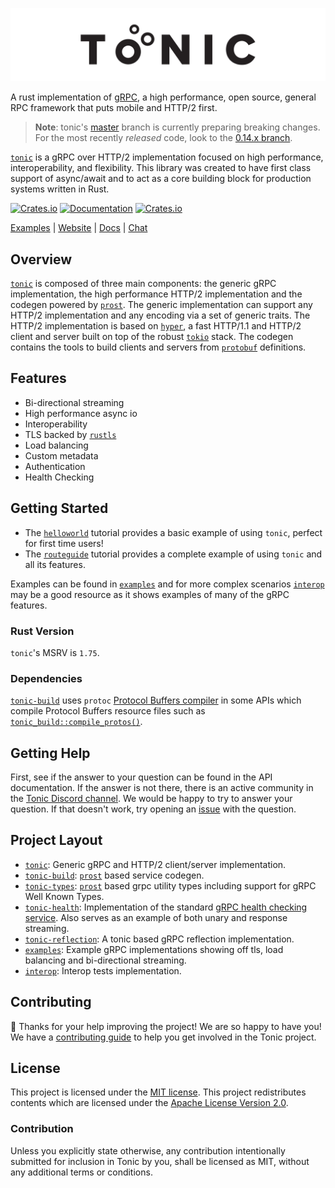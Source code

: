 ![](https://github.com/hyperium/tonic/raw/master/.github/assets/tonic-banner.svg?sanitize=true)


A rust implementation of [gRPC], a high performance, open source, general
RPC framework that puts mobile and HTTP/2 first.

> **Note**: tonic's [master](https://github.com/hyperium/tonic) branch is
> currently preparing breaking changes. For the most recently *released* code,
> look to the [0.14.x branch](https://github.com/hyperium/tonic/tree/v0.14.x).

[`tonic`] is a gRPC over HTTP/2 implementation focused on high performance, interoperability, and flexibility. This library was created to have first class support of async/await and to act as a core building block for production systems written in Rust.

[![Crates.io](https://img.shields.io/crates/v/tonic)](https://crates.io/crates/tonic)
[![Documentation](https://docs.rs/tonic/badge.svg)](https://docs.rs/tonic)
[![Crates.io](https://img.shields.io/crates/l/tonic)](LICENSE)


[Examples] | [Website] | [Docs] | [Chat][discord]

## Overview

[`tonic`] is composed of three main components: the generic gRPC implementation, the high performance HTTP/2
implementation and the codegen powered by [`prost`]. The generic implementation can support any HTTP/2
implementation and any encoding via a set of generic traits. The HTTP/2 implementation is based on [`hyper`],
a fast HTTP/1.1 and HTTP/2 client and server built on top of the robust [`tokio`] stack. The codegen
contains the tools to build clients and servers from [`protobuf`] definitions.

## Features

- Bi-directional streaming
- High performance async io
- Interoperability
- TLS backed by [`rustls`]
- Load balancing
- Custom metadata
- Authentication
- Health Checking

## Getting Started

- The [`helloworld`][helloworld-tutorial] tutorial provides a basic example of using `tonic`, perfect for first time users!
- The [`routeguide`][routeguide-tutorial] tutorial provides a complete example of using `tonic` and all its features.

Examples can be found in [`examples`] and for more complex scenarios [`interop`]
may be a good resource as it shows examples of many of the gRPC features.

### Rust Version

`tonic`'s MSRV is `1.75`.

### Dependencies

[`tonic-build`] uses `protoc` [Protocol Buffers compiler] in some APIs which compile Protocol Buffers resource files such as [`tonic_build::compile_protos()`].

[Protocol Buffers compiler]: https://protobuf.dev/downloads/
[`tonic_build::compile_protos()`]: https://docs.rs/tonic-build/latest/tonic_build/fn.compile_protos.html

## Getting Help

First, see if the answer to your question can be found in the API documentation.
If the answer is not there, there is an active community in
the [Tonic Discord channel][discord]. We would be happy to try to answer your
question. If that doesn't work, try opening an [issue] with the question.

[issue]: https://github.com/hyperium/tonic/issues/new/choose

## Project Layout

- [`tonic`]: Generic gRPC and HTTP/2 client/server implementation.
- [`tonic-build`]: [`prost`] based service codegen.
- [`tonic-types`]: [`prost`] based grpc utility types including support for gRPC Well Known Types.
- [`tonic-health`]: Implementation of the standard [gRPC health checking service][healthcheck].
  Also serves as an example of both unary and response streaming.
- [`tonic-reflection`]: A tonic based gRPC reflection implementation.
- [`examples`]: Example gRPC implementations showing off tls, load balancing and bi-directional streaming.
- [`interop`]: Interop tests implementation.

## Contributing

:balloon: Thanks for your help improving the project! We are so happy to have
you! We have a [contributing guide][guide] to help you get involved in the Tonic
project.

[guide]: CONTRIBUTING.md

## License

This project is licensed under the [MIT license](LICENSE).
This project redistributes contents which are licensed under the [Apache License Version 2.0](LICENSE.grpc).

### Contribution

Unless you explicitly state otherwise, any contribution intentionally submitted
for inclusion in Tonic by you, shall be licensed as MIT, without any additional
terms or conditions.


[gRPC]: https://grpc.io
[`tonic`]: ./tonic
[`tonic-build`]: ./tonic-build
[`tonic-types`]: ./tonic-types
[`tonic-health`]: ./tonic-health
[`tonic-reflection`]: ./tonic-reflection
[`examples`]: ./examples
[`interop`]: ./interop
[`tokio`]: https://github.com/tokio-rs/tokio
[`hyper`]: https://github.com/hyperium/hyper
[`prost`]: https://github.com/tokio-rs/prost
[`protobuf`]: https://protobuf.dev/
[`rustls`]: https://github.com/rustls/rustls
[`interop`]: https://github.com/hyperium/tonic/tree/master/interop
[Examples]: https://github.com/hyperium/tonic/tree/master/examples
[Website]: https://github.com/hyperium/tonic
[Docs]: https://docs.rs/tonic
[discord]: https://discord.gg/6yGkFeN
[routeguide-tutorial]: https://github.com/hyperium/tonic/blob/master/examples/routeguide-tutorial.md
[helloworld-tutorial]: https://github.com/hyperium/tonic/blob/master/examples/helloworld-tutorial.md
[healthcheck]: https://grpc.io/docs/guides/health-checking/
